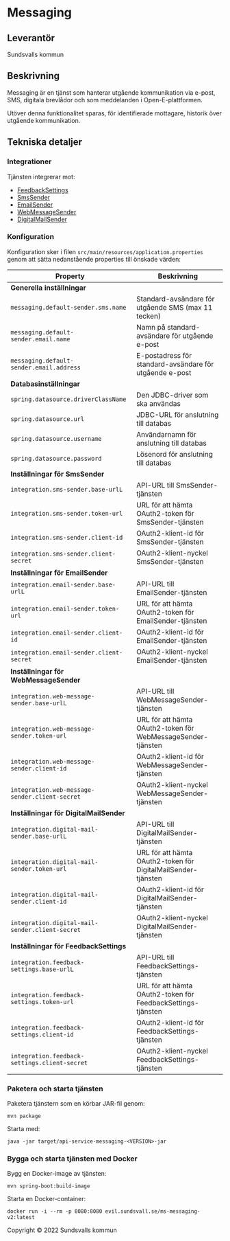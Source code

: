 # Messaging

## Leverantör

Sundsvalls kommun

## Beskrivning
Messaging är en tjänst som hanterar utgående kommunikation via e-post, SMS, digitala brevlådor och som meddelanden i Open-E-plattformen.

Utöver denna funktionalitet sparas, för identifierade mottagare, historik över utgående kommunikation.


## Tekniska detaljer

### Integrationer
Tjänsten integrerar mot:

* [FeedbackSettings](https://github.com/OpenSundsvall/api-service-feedbacksettings)
* [SmsSender](https://github.com/OpenSundsvall/api-service-sms-sender)
* [EmailSender](https://github.com/OpenSundsvall/api-service-email-sender)
* [WebMessageSender](https://github.com/OpenSundsvall/api-service-web-message-sender)
* [DigitalMailSender](https://github.com/Sundsvallskommun/api-service-digital-mail-sender)

### Konfiguration

Konfiguration sker i filen `src/main/resources/application.properties` genom att sätta nedanstående properties till önskade värden:

|Property|Beskrivning|
|---|---|
|**Generella inställningar**||
|`messaging.default-sender.sms.name`|Standard-avsändare för utgående SMS (max 11 tecken)|
|`messaging.default-sender.email.name`|Namn på standard-avsändare för utgående e-post|
|`messaging.default-sender.email.address`|E-postadress för standard-avsändare för utgående e-post|
|**Databasinställningar**||
|`spring.datasource.driverClassName`|Den JDBC-driver som ska användas|
|`spring.datasource.url`|JDBC-URL för anslutning till databas|
|`spring.datasource.username`|Användarnamn för anslutning till databas|
|`spring.datasource.password`|Lösenord för anslutning till databas|
|**Inställningar för SmsSender**|
|`integration.sms-sender.base-urlL`| API-URL till SmsSender-tjänsten|
|`integration.sms-sender.token-url`| URL för att hämta OAuth2-token för SmsSender-tjänsten |
|`integration.sms-sender.client-id`| OAuth2-klient-id för SmsSender-tjänsten |
|`integration.sms-sender.client-secret`| OAuth2-klient-nyckel SmsSender-tjänsten |
|**Inställningar för EmailSender**|
|`integration.email-sender.base-urlL`| API-URL till EmailSender-tjänsten|
|`integration.email-sender.token-url`| URL för att hämta OAuth2-token för EmailSender-tjänsten |
|`integration.email-sender.client-id`| OAuth2-klient-id för EmailSender-tjänsten |
|`integration.email-sender.client-secret`| OAuth2-klient-nyckel EmailSender-tjänsten |
|**Inställningar för WebMessageSender**|
|`integration.web-message-sender.base-urlL`| API-URL till WebMessageSender-tjänsten|
|`integration.web-message-sender.token-url`| URL för att hämta OAuth2-token för WebMessageSender-tjänsten |
|`integration.web-message-sender.client-id`| OAuth2-klient-id för WebMessageSender-tjänsten |
|`integration.web-message-sender.client-secret`| OAuth2-klient-nyckel WebMessageSender-tjänsten |
|**Inställningar för DigitalMailSender**|
|`integration.digital-mail-sender.base-urlL`| API-URL till DigitalMailSender-tjänsten|
|`integration.digital-mail-sender.token-url`| URL för att hämta OAuth2-token för DigitalMailSender-tjänsten |
|`integration.digital-mail-sender.client-id`| OAuth2-klient-id för DigitalMailSender-tjänsten |
|`integration.digital-mail-sender.client-secret`| OAuth2-klient-nyckel DigitalMailSender-tjänsten |
|**Inställningar för FeedbackSettings**|
|`integration.feedback-settings.base-urlL`| API-URL till FeedbackSettings-tjänsten|
|`integration.feedback-settings.token-url`| URL för att hämta OAuth2-token för FeedbackSettings-tjänsten |
|`integration.feedback-settings.client-id`| OAuth2-klient-id för FeedbackSettings-tjänsten |
|`integration.feedback-settings.client-secret`| OAuth2-klient-nyckel FeedbackSettings-tjänsten |


### Paketera och starta tjänsten

Paketera tjänstern som en körbar JAR-fil genom:

```
mvn package
```

Starta med:

```
java -jar target/api-service-messaging-<VERSION>-jar
```

### Bygga och starta tjänsten med Docker

Bygg en Docker-image av tjänsten:

```
mvn spring-boot:build-image
```

Starta en Docker-container:

```
docker run -i --rm -p 8080:8080 evil.sundsvall.se/ms-messaging-v2:latest
```

Copyright &copy; 2022 Sundsvalls kommun
